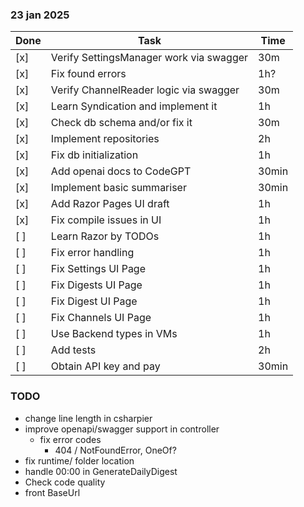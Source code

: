 ### 23 jan 2025

| Done | Task                                    | Time  |
|------|-----------------------------------------|-------|
| [x]  | Verify SettingsManager work via swagger | 30m   |
| [x]  | Fix found errors                        | 1h?   |
| [x]  | Verify ChannelReader logic via swagger  | 30m   |
| [x]  | Learn Syndication and implement it      | 1h    |
| [x]  | Check db schema and/or fix it           | 30m   |
| [x]  | Implement repositories                  | 2h    |
| [x]  | Fix db initialization                   | 1h    |
| [x]  | Add openai docs to CodeGPT              | 30min |
| [x]  | Implement basic summariser              | 30min |
| [x]  | Add Razor Pages UI draft                | 1h    |
| [x]  | Fix compile issues in UI                | 1h    |
| [ ]  | Learn Razor by TODOs                    | 1h    |
| [ ]  | Fix error handling                      | 1h    |
| [ ]  | Fix Settings UI Page                    | 1h    |
| [ ]  | Fix Digests UI Page                     | 1h    |
| [ ]  | Fix Digest UI Page                      | 1h    |
| [ ]  | Fix Channels UI Page                    | 1h    |
| [ ]  | Use Backend types in VMs                | 1h    |
| [ ]  | Add tests                               | 2h    |
| [ ]  | Obtain API key and pay                  | 30min |

### TODO

- change line length in csharpier
- improve openapi/swagger support in controller
    - fix error codes
      - 404 / NotFoundError, OneOf? 
- fix runtime/ folder location
- handle 00:00 in GenerateDailyDigest
- Check code quality
- front BaseUrl
